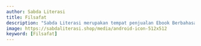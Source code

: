 ```yaml
---
author: Sabda Literasi
title: Filsafat
description: "Sabda Literasi merupakan tempat penjualan Ebook Berbahasa Indonesia terlengkap dengan harga dua kali lebih murah dan tersedia dalam bentuk PDF."
image: https://sabdaliterasi.shop/media/android-icon-512x512
keyword: [Filsafat]
---
```


